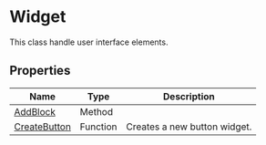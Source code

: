 # Widget #
This class handle user interface elements.

## Properties ##

| Name | Type | Description
|---|---|---|
| [AddBlock](CPP_AddBlock.md) | Method | |
| [CreateButton](CPP_CreateButton.md) | Function | Creates a new button widget. |
